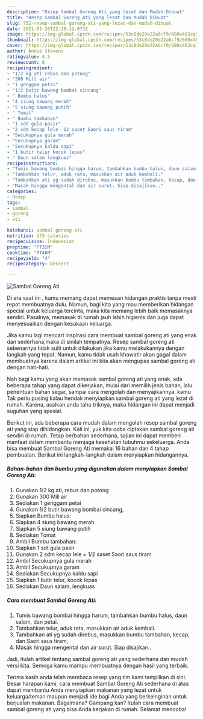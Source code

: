 ```yaml
---
description: "Resep Sambal Goreng Ati yang lezat dan Mudah Dibuat"
title: "Resep Sambal Goreng Ati yang lezat dan Mudah Dibuat"
slug: 752-resep-sambal-goreng-ati-yang-lezat-dan-mudah-dibuat
date: 2021-01-26T22:18:12.073Z
image: https://img-global.cpcdn.com/recipes/53c8de20e22a6cf9/680x482cq70/sambal-goreng-ati-foto-resep-utama.jpg
thumbnail: https://img-global.cpcdn.com/recipes/53c8de20e22a6cf9/680x482cq70/sambal-goreng-ati-foto-resep-utama.jpg
cover: https://img-global.cpcdn.com/recipes/53c8de20e22a6cf9/680x482cq70/sambal-goreng-ati-foto-resep-utama.jpg
author: Annie Stevens
ratingvalue: 4.5
reviewcount: 6
recipeingredient:
- "1/2 kg ati rebus dan potong"
- "300 Mill air"
- "1 genggam petai"
- "1/2 butir bawang bombai cincang"
- " Bumbu halus"
- "4 siung bawang merah"
- "5 siung bawang putih"
- " Tomat"
- " Bumbu tambahan"
- "1 sdt gula pasir"
- "2 sdm kecap lele  12 saset Saori saus tiram"
- "Secukupnya gula merah"
- "Secukupnya garam"
- "Secukupnya kaldu sapi"
- "1 butir telur kocok lepas"
- " Daun salam lengkuas"
recipeinstructions:
- "Tumis bawang bombai hingga harum, tambahkan bumbu halus, daun salam, dan petai."
- "Tambahkan telur, aduk rata, masukkan air aduk kembali."
- "Tambahkan ati yg sudah direbus, masukkan bumbu tambahan, kecap, dan Saori saus tiram,"
- "Masak hingga mengental dan air surut. Siap disajikan.."
categories:
- Resep
tags:
- sambal
- goreng
- ati

katakunci: sambal goreng ati 
nutrition: 173 calories
recipecuisine: Indonesian
preptime: "PT32M"
cooktime: "PT46M"
recipeyield: "4"
recipecategory: Dessert

---
```



![Sambal Goreng Ati](https://img-global.cpcdn.com/recipes/53c8de20e22a6cf9/680x482cq70/sambal-goreng-ati-foto-resep-utama.jpg)

Di era  saat ini , kamu memang dapat memesan hidangan praktis tanpa mesti repot membuatnya dulu. Namun, bagi kita yang mau memberikan hidangan special untuk keluarga tercinta, maka kita memang lebih baik memasaknya sendiri. Pasalnya, memasak di rumah jauh lebih higienis dan juga dapat menyesuaikan dengan kesukaan keluarga.

Jika kamu lagi mencari inspirasi cara membuat sambal goreng ati yang enak dan sederhana,maka di sinilah tempatnya. Resep sambal goreng ati  sebenarnya tidak sulit untuk dilakukan jika kamu melakukannya dengan langkah yang tepat. Namun, kamu tidak usah khawatir akan gagal dalam membuatnya 
karena dalam artikel ini kita akan mengupas sambal goreng ati dengan hati-hati.  



Nah bagi kamu yang akan memasak sambal goreng ati yang enak, ada beberapa tahap yang dapat dikerjakan, mulai dari memilih jenis bahan, lalu penentuan bahan segar, sampai cara mengolah dan menyajikannya. kamu Tak perlu pusing kalau hendak menyiapkan sambal goreng ati yang lezat di rumah. Karena, asalkan anda  tahu triknya, maka hidangan ini dapat menjadi suguhan yang spesial.

Berikut ini, ada beberapa cara mudah dalam mengolah resep sambal goreng ati yang siap dihidangkan. Kali ini, yuk kita coba ciptakan sambal goreng ati sendiri di rumah. Tetap berbahan sederhana, sajian ini dapat memberi manfaat dalam membantu menjaga kesehatan tubuhmu sekeluarga. Anda bisa membuat Sambal Goreng Ati memakai 16 bahan dan 4 tahap pembuatan. Berikut ini langkah-langkah dalam menyiapkan hidangannya.

<!--inarticleads1-->

##### Bahan-bahan dan bumbu yang digunakan dalam menyiapkan Sambal Goreng Ati:

1. Gunakan 1/2 kg ati, rebus dan potong
1. Gunakan 300 Mill air
1. Sediakan 1 genggam petai
1. Gunakan 1/2 butir bawang bombai cincang,
1. Siapkan  Bumbu halus:
1. Siapkan 4 siung bawang merah
1. Siapkan 5 siung bawang putih
1. Sediakan  Tomat
1. Ambil  Bumbu tambahan:
1. Siapkan 1 sdt gula pasir
1. Gunakan 2 sdm kecap lele + 1/2 saset Saori saus tiram
1. Ambil Secukupnya gula merah
1. Ambil Secukupnya garam
1. Sediakan Secukupnya kaldu sapi
1. Siapkan 1 butir telur, kocok lepas
1. Sediakan  Daun salam, lengkuas




<!--inarticleads2-->

##### Cara membuat Sambal Goreng Ati:

1. Tumis bawang bombai hingga harum, tambahkan bumbu halus, daun salam, dan petai.
1. Tambahkan telur, aduk rata, masukkan air aduk kembali.
1. Tambahkan ati yg sudah direbus, masukkan bumbu tambahan, kecap, dan Saori saus tiram,
1. Masak hingga mengental dan air surut. Siap disajikan..




Jadi, itulah artikel tentang  sambal goreng ati  yang sederhana dan mudah versi kita. Semoga kamu mampu membuatnya dengan hasil yang terbaik. 

Terima kasih anda telah membaca resep yang tim kami tampilkan di sini. Besar harapan kami, cara membuat  Sambal Goreng Ati sederhana di atas dapat membantu Anda menyiapkan makanan yang lezat untuk keluarga/teman maupun menjadi ide bagi Anda yang berkeinginan untuk berjualan makanan. Bagaimana? Gampang kan? Itulah cara membuat sambal goreng ati yang bisa Anda kerjakan di rumah. Selamat mencoba!

